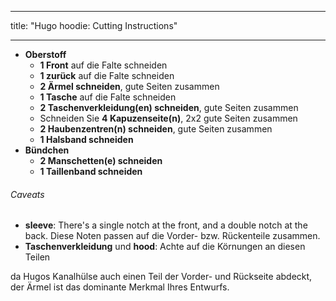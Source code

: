 - - -
title: "Hugo hoodie: Cutting Instructions"
- - -

- **Oberstoff**
  - **1 Front** auf die Falte schneiden
  - **1 zurück** auf die Falte schneiden
  - **2 Ärmel schneiden**, gute Seiten zusammen
  - **1 Tasche** auf die Falte schneiden
  - **2 Taschenverkleidung(en) schneiden**, gute Seiten zusammen
  - Schneiden Sie **4 Kapuzenseite(n)**, 2x2 gute Seiten zusammen
  - **2 Haubenzentren(n) schneiden**, gute Seiten zusammen
  - **1 Halsband schneiden**
- **Bündchen**
  - **2 Manschetten(e) schneiden**
  - **1 Taillenband schneiden**

<Warning>

###### Caveats

- **sleeve**: There's a single notch at the front, and a double notch at the back. Diese Noten passen auf die Vorder- bzw. Rückenteile zusammen.
- **Taschenverkleidung** und **hood**: Achte auf die Körnungen an diesen Teilen

da Hugos Kanalhülse auch einen Teil der Vorder- und Rückseite abdeckt,
der Ärmel ist das dominante Merkmal Ihres Entwurfs.

</Warning>
